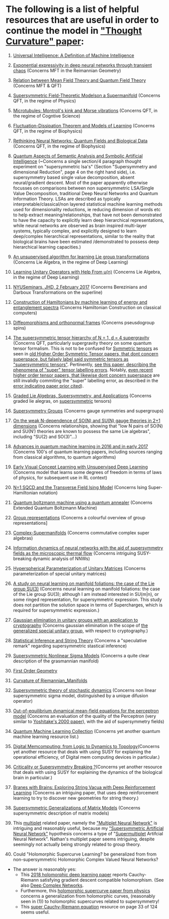 The following is a list of helpful resources that are useful in order to continue the model in ["Thought Curvature" paper](https://www.researchgate.net/publication/316586028_Thought_Curvature_An_underivative_hypothesis):
=======

1. [Universal Intelligence: A Definition of Machine Intelligence](https://arxiv.org/abs/0712.3329)

2. [Exponential expressivity in deep neural networks through transient chaos](https://arxiv.org/pdf/1606.05340v2.pdf) (Concerns MFT in the Reimannian Geometry)

3. [Relation between Mean Field Theory and Quantum Field Theory](https://physics.stackexchange.com/questions/300473/relation-between-mean-field-theory-and-renormalization-method) (Concerns MFT & QFT)

4. [Supersymmetric Field-Theoretic Modelson a Supermanifold](https://arxiv.org/pdf/hep-th/0212038.pdf) (Concerns QFT, in the regime of Physics)

5. [Microtubules: Montroll's kink and Morse vibrations](https://arxiv.org/abs/cond-mat/9606109) (Concerns QFT, in the regime of Cogntive Science)

6. [Fluctuation-Dissipation Theorem and Models of Learning](https://pdfs.semanticscholar.org/d839/6486c3206fb8dce0ccd19a43e01ce8abd866.pdf) (Concerns QFT, in the regime of Biophysics)

7. [Rethinking Neural Networks: Quantum Fields and Biological Data](https://books.google.com.jm/books?id=L7NQAwAAQBAJ&pg=PA173&lpg=PA173&dq=neural+network+quantum+field+treatments&source=bl&ots=FoXErEu35R&sig=7YKMR_TmscbMT-FQhEiZlwAZXq4&hl=en&sa=X&ved=0ahUKEwjRz-2mt5XWAhWHMyYKHcwGBZwQ6AEIPDAD#v=onepage&q&f=false) (Concerns QFT, in the regime of Biophysics)

8. [Quantum Aspects of Semantic Analysis and Symbolic Artificial Intelligence](https://arxiv.org/abs/quant-ph/0309022) (~Concerns a single section/4 paragraph thought experiment on "supersymmetric lsa's" (Section "Supersymmetry and dimensional Reduction", page 4 on the right hand side), i.e. supersymmetry based single value decomposition, absent neural/gradient descent. Most of the paper apparently otherwise focusses on comparisons between non supersymmetric LSA/Single Value Decomposition, traditional Deep Neural Networks and Quantum Information Theory. LSAs are described as typically interpretable/classical/non layered statistical machine learning methods used for dimensionality reductions, ie reducing dimension of words etc to help extract meaning/relationships, that have not been demonstrated to have the capacity to explicitly learn deep hierarchical representations, while neural networks are observed as brain inspired multi-layer systems, typically complex, and explicitly designed to learn deep/complex hierarchical representations, similar to the reality that biological brains have been estimated /demonstrated to possess deep hierarchical learning capacities.)

9. [An unsupervised algorithm for learning Lie group transformations](https://arxiv.org/pdf/1001.1027v4.pdf) (Concerns Lie Algebra, in the regime of Deep Learning)

10. [Learning Unitary Operators with Help From u(n)](https://arxiv.org/pdf/1607.04903.pdf) (Concerns Lie Algebra, in the regime of Deep Learning)

11. [NYUSeminars, JHD, 2 February 2017](http://people.bath.ac.uk/masjhd/Meetings/NYUSeminars.pdf) (Concerns Berezinians and Darboux Transformations on the superline)

12. [Construction of Hamiltonians by machine learning of energy and entanglement spectra](https://arxiv.org/pdf/1705.05372.pdf) (Concerns Hamiltonian Construction on classical computers)

13. [Diffeomorphisms and orthonormal frames](https://arxiv.org/pdf/hep-th/0406213.pdf) (Concerns pseusdogroup spins)

14. [The supersymmetric tensor hierarchy of N = 1, d = 4 supergravity](https://arxiv.org/pdf/0903.0509.pdf) (Concerns QFT, particularly supergravity theory on some quantum tensor formalism. This is not to be confused for [Symmetric tensors](https://en.wikipedia.org/wiki/Symmetric_tensor) as seen in [old Higher Order Symmetric Tensor papers, that dont concern superspace, but falsely label said symmetric tensors as "supersymmetric tensors"](https://arxiv.org/pdf/1201.3424). Pertinently, [see this paper, describing the phenomena of "super" tensor labelling errors](https://arxiv.org/pdf/0802.1681). Notably, [even recent higher order tensor papers, that likewise dont concern superspace](https://arxiv.org/pdf/1410.4536.pdf) are still invalidly commiting the "super" labelling error, as described in the [error indicating paper prior cited](https://arxiv.org/pdf/0802.1681)).

15. [Graded Lie Algebras, Supersymmetry, and Applications](https://abatanasov.github.io/Files/Supersymmetry.pdf) (Concerns graded lie alegras, on [supersymmetric](https://en.wikipedia.org/wiki/Supersymmetry) tensors) 

16. [Supersymmetry Groups](http://uw.physics.wisc.edu/~himpsel/449group.pdf) (Concerns gauge symmetries and supergroups)

17. [On the weak N-dependence of SO(N) and SU(N) gauge theories in 2+1 dimensions](https://arxiv.org/pdf/1504.08126.pdf) (Concerns relationships, showing that "low N pairs of SO(N) and SU(N′) theories are known to possess the same Lie algebras", including "SU(2) and SO(3)"...)

18. [Advances in quantum machine learning in 2016 and in early 2017](http://peterwittek.com/qml-2016-17.html) (Concerns 100's of quantum learning papers, including sources ranging from classical algorithms, to quantum algorithms)

19. [Early Visual Concept Learning with Unsupervised Deep Learning](https://arxiv.org/abs/1606.05579) (Concerns model that learns some degrees of freedom in terms of laws of physics, for subsequent use in RL context)

20. [N=1 SQCD and the Transverse Field Ising Model](https://arxiv.org/abs/1104.1425) (Concerns Ising Super-Hamiltonian notation)

21. [Quantum boltzmann machine using a quantum annealer](https://www.perimeterinstitute.ca/videos/quantum-boltzmann-machine-using-quantum-annealer) (Concerns Extended Quantum Boltzmann Machine)

22. [Group representations](http://www.physics.indiana.edu/~dermisek/QFT_08/qft-II-19-2p.pdf) (Concerns a colourful overview of group representations]

23. [Complex-Supermanifolds](https://ncatlab.org/nlab/show/complex+supermanifold) (Concerns commutative complex super algebras)


24. [Information dynamics of neural networks with the aid of supersymmetry fields as the microscopic thermal flow](http://iopscience.iop.org/article/10.1088/0305-4470/33/47/306/meta) (Concerns intriguing SUSY-breaking dynamic analysis of NNWs)

25. [Hyperspherical Parameterization of Unitary Matrices](https://arxiv.org/pdf/1303.5904.pdf) (Concerns parameterization of special unitary matrices)

26. [A study on neural learning on manifold foliations: the case of the Lie group SU(3)](https://www.ncbi.nlm.nih.gov/pubmed/18085982) (Concerns neural learning on manifold foliations: the case of the Lie group SU(3); although I am instead interested in SU(m|n), or some ringed representation, for supersymmetric expression. This study does not partition the solution space in terms of Supercharges, which is required for supersymmetric expression.)

27. [Gaussian elimination in unitary groups with an application to cryptography](https://arxiv.org/pdf/1409.6136.pdf) (Concerns gaussian elimination in the scope of [the generalized special unitary group](https://en.wikipedia.org/wiki/Special_unitary_group#Generalized_special_unitary_group), with respect to cryptography.)


28. [Statistical Inference and String Theory](https://arxiv.org/pdf/1305.3621.pdf) (Concerns a "speculative remark" regarding supersymmetric stastical inference)


29. [Supersymmetric Nonlinear Sigma Models](https://arxiv.org/pdf/hep-th/0006025.pdf) (Concerns a quite clear description of the grasmannian manifold)

30. [First Order Geometry](https://press.princeton.edu/sites/default/files/inline-files/Absil_Chap3.pdf) 

31. [Curvature of Riemannian_Manifolds](https://en.wikipedia.org/wiki/Curvature_of_Riemannian_manifolds) 

32. [Supersymmetric theory of stochastic dynamics](https://en.wikipedia.org/wiki/Supersymmetric_theory_of_stochastic_dynamics) (Concerns non linear supersymmetric sigma model, distinguished by a unique difusion operator)

33. [Out-of-equilibrium dynamical mean-field equations for the perceptron model](https://arxiv.org/abs/1710.04894) (Concerns an evaluation of the quality of the Perceptron (very similar to [Yoshitake's 2000 paper](http://iopscience.iop.org/article/10.1088/0305-4470/33/47/306/meta)), with the aid of supersymmetry fields)

34. [Quantum Machine Learning Collection](https://github.com/krishnakumarsekar/awesome-quantum-machine-learning) (Concerns yet another quantum machine learning resource list.)

35. [Digital Memcomputing: from Logic to Dynamics to Topology](https://arxiv.org/abs/1903.08732)(Concerns yet another resource that deals with using SUSY for explaining the operational efficiency, of Digital mem computing devices in particular.)

36. [Criticality or Supersymmetry Breaking ?](https://arxiv.org/abs/1609.00001)(Concerns yet another resource that deals with using SUSY for explaining the dynamics of the biological brain in particular.)

37. [Branes with Brains: Exploring String Vacua with Deep Reinforcement Learning](https://arxiv.org/pdf/1903.11616.pdf) (Concerns an intriguing paper, that uses deep reinforcement learning to try to discover new geometries for string theory.)

38. [Supersymmetric Generalizations of Matrix Models](https://arxiv.org/pdf/hep-th/9601041.pdf) (Concerns supersymmetric description of matrix models)

29. This [multiplet](https://en.wikipedia.org/wiki/Multiplet) related paper, namely the ["Multiplet Neural Network"](https://arxiv.org/pdf/2006.01606v1.pdf) is intriguing and reasonably useful, because my ["Supersymmetric Artificial Neural Network"](https://github.com/JordanMicahBennett/Supersymmetric-artificial-neural-network) hypothesis concerns a type of "[Supermultiplet](https://en.wikipedia.org/wiki/Supermultiplet) Artifcial Neural Network". Nathan's multiplet paper seems intriguing, despite seemingly not actually being strongly related to group theory.

30. Could "Holomorphic Supercurve Learning? be generalized from from non-supersymmetric Holomorphic Complex Valued Neural Networks?

* The answer is reasonably yes:
    *  This [2018 holomorphic deep learning paper](https://arxiv.org/pdf/1802.08026.pdf) reports Cauchy-Riemann satisfying gradient descent compatible holomorphism. (See also [Deep Complex Networks](https://openreview.net/pdf?id=H1T2hmZAb).
    *  Furthermore, this [holomorphic supercurve paper from physics](https://arxiv.org/pdf/1102.4920v2.pdf) concerns a generalization from holomorphic curves, (reasonably seen in (1)) to holomorphic supercurves related to supersymmetry!
    *  This [super Cauchy-Riemann equation](https://drive.google.com/file/d/1abOuBT2kaMdJZqqmuVJOA3MHxokyzHcm/view?usp=sharing) resource on page 33 of 124 seems useful.
